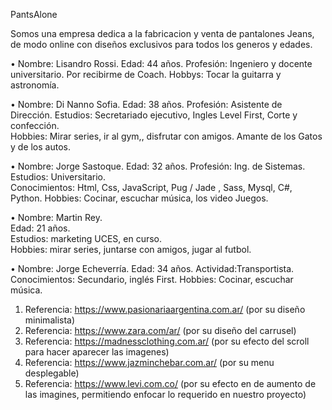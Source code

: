 PantsAlone

Somos una empresa dedica a la fabricacion y venta de pantalones Jeans, de modo online con diseños exclusivos para todos los generos y edades.

• Nombre: Lisandro Rossi. 
  Edad: 44 años.
  Profesión: Ingeniero y docente universitario. Por recibirme de Coach. 
  Hobbys: Tocar la guitarra y astronomía. 

• Nombre: Di Nanno Sofia.
  Edad: 38 años.
  Profesión: Asistente de Dirección.
  Estudios: Secretariado ejecutivo, Ingles Level First, Corte y confección.   
  Hobbies: Mirar series, ir al gym,, disfrutar con amigos.
  Amante de los Gatos y de los autos. 

• Nombre: Jorge Sastoque.
  Edad: 32 años.
  Profesión: Ing. de Sistemas.
  Estudios: Universitario.   
  Conocimientos: Html, Css, JavaScript, Pug / Jade , Sass, Mysql, C#, Python. 
  Hobbies: Cocinar, escuchar música, los video Juegos.
  
• Nombre: Martin Rey.                                                            
  Edad: 21 años.                                                                                
  Estudios: marketing UCES, en curso.                             
  Hobbies: mirar series, juntarse con amigos, jugar al futbol.
  
• Nombre: Jorge Echeverría.
  Edad: 34 años.
  Actividad:Transportista.
  Conocimientos: Secundario, inglés First.
  Hobbies: Cocinar, escuchar música.
  
  1. Referencia: https://www.pasionariaargentina.com.ar/ (por su diseño minimalista)
  2. Referencia: https://www.zara.com/ar/ (por su diseño del carrusel)
  3. Referencia: https://madnessclothing.com.ar/ (por su efecto del scroll para hacer aparecer las imagenes)
  4. Referencia: https://www.jazminchebar.com.ar/ (por su menu desplegable)
  5. Referencia: https://www.levi.com.co/ (por su efecto en de aumento de las imagines, permitiendo enfocar lo requerido en nuestro proyecto)
  
